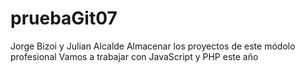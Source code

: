 # pruebaGit07
Jorge Bizoi y Julian Alcalde
Almacenar los proyectos de este módolo profesional
Vamos a trabajar con JavaScript y PHP este año
